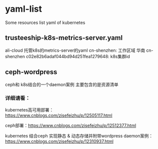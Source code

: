 # yaml-list
Some resources list yaml of kubernetes
## trusteeship-k8s-metrics-server.yaml
  ali-cloud 托管k8s的metrics-server的yaml
  cn-shenzhen: 工作区域  华南 cn-shenzhen
  c02e82b6adaf044bd94d251fea1279648: k8s集群id
## ceph-wordpress 
   ceph和 k8s结合的一个daemon案例
   主要包含的是资源清单

### 详细请看：
kubernetes高可用部署：https://www.cnblogs.com/zisefeizhu/p/12505117.html 

ceph部署：https://www.cnblogs.com/zisefeizhu/p/12512377.html

kubernetes 结合ceph 实现静态 & 动态存储并附带wordpress daemon案例：https://www.cnblogs.com/zisefeizhu/p/12310937.html